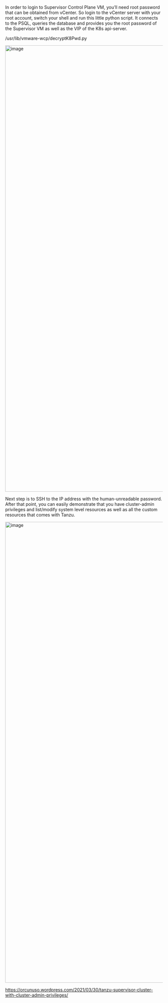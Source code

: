 

In order to login to Supervisor Control Plane VM, you’ll need root password that can be obtained from vCenter. 
So login to the vCenter server with your root account, switch your shell and run this little python script. 
It connects to the PSQL, queries the database and provides you the root password of the Supervisor VM as well as the VIP of the K8s api-server.

/usr/lib/vmware-wcp/decryptK8Pwd.py

<img width="1422" alt="image" src="https://user-images.githubusercontent.com/26331064/188155966-6b21dc8d-b97d-4952-a391-f069023cd1da.png">


Next step is to SSH to the IP address with the human-unreadable password. 
After that point, you can easily demonstrate that you have cluster-admin privileges and list/modify system level resources as well 
as all the custom resources that comes with Tanzu.

<img width="1468" alt="image" src="https://user-images.githubusercontent.com/26331064/188156001-4fe5358d-0655-45d8-838d-fd69492ee874.png">


https://orcunuso.wordpress.com/2021/03/30/tanzu-supervisor-cluster-with-cluster-admin-privileges/
